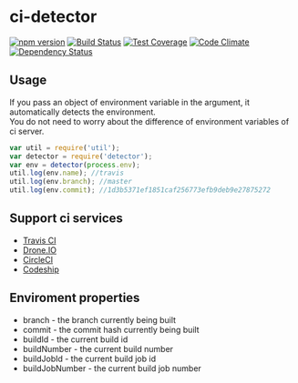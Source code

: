 ci-detector
================================

[![npm version](https://badge.fury.io/js/ci-detector.svg)](http://badge.fury.io/js/ci-detector)
[![Build Status](https://travis-ci.org/holyshared/ci-detector.svg?branch=develop)](https://travis-ci.org/holyshared/ci-detector)
[![Test Coverage](https://codeclimate.com/github/holyshared/ci-detector/badges/coverage.svg)](https://codeclimate.com/github/holyshared/ci-detector)
[![Code Climate](https://codeclimate.com/github/holyshared/ci-detector/badges/gpa.svg)](https://codeclimate.com/github/holyshared/ci-detector)
[![Dependency Status](https://gemnasium.com/holyshared/ci-detector.svg)](https://gemnasium.com/holyshared/ci-detector)

Usage
-----------------------------------------

If you pass an object of environment variable in the argument, it automatically detects the environment.  
You do not need to worry about the difference of environment variables of ci server.

```javascript
var util = require('util');
var detector = require('detector');
var env = detector(process.env);
util.log(env.name); //travis
util.log(env.branch); //master
util.log(env.commit); //1d3b5371ef1851caf256773efb9deb9e27875272
```

Support ci services
-----------------------------------------
* [Travis CI](https://travis-ci.org/)
* [Drone.IO](https://drone.io/)
* [CircleCI](https://circleci.com/)
* [Codeship](https://codeship.com)

Enviroment properties
-----------------------------------------

* branch - the branch currently being built
* commit - the commit hash currently being built
* buildId - the current build id
* buildNumber - the current build number
* buildJobId - the current build job id
* buildJobNumber - the current build job number
